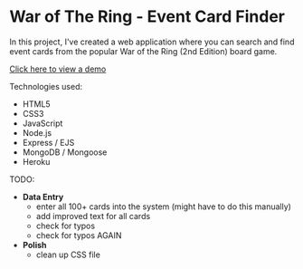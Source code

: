 # War of The Ring - Event Card Finder

In this project, I've created a web application where you can search and find event cards from the popular War of the Ring (2nd Edition) board game.

[Click here to view a demo](https://war-of-the-ring-card-finder.herokuapp.com/#)

Technologies used:

- HTML5
- CSS3
- JavaScript
- Node.js
- Express / EJS
- MongoDB / Mongoose
- Heroku

TODO:

- **Data Entry**
  - enter all 100+ cards into the system (might have to do this manually)
  - add improved text for all cards
  - check for typos
  - check for typos AGAIN
- **Polish**
  - clean up CSS file
